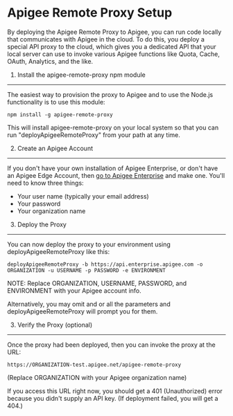 Apigee Remote Proxy Setup
=========================

By deploying the Apigee Remote Proxy to Apigee, you can run code locally that communicates with Apigee in the cloud. 
To do this, you deploy a special API proxy to the cloud, which gives you a dedicated API that your local server can use 
to invoke various Apigee functions like Quota, Cache, OAuth, Analytics, and the like.

1. Install the apigee-remote-proxy npm module
---------------------------------------------
The easiest way to provision the proxy to Apigee and to use the Node.js functionality is to use this module:

    npm install -g apigee-remote-proxy

This will install apigee-remote-proxy on your local system so that you can run "deployApigeeRemoteProxy" from your path 
at any time.

2. Create an Apigee Account
---------------------------
If you don't have your own installation of Apigee Enterprise, or don't have an Apigee Edge Account, 
then [go to Apigee Enterprise](http://enterprise.apigee.com) and make one. You'll need to know three things:

* Your user name (typically your email address)
* Your password
* Your organization name

3. Deploy the Proxy
-------------------

You can now deploy the proxy to your environment using deployApigeeRemoteProxy like this:

    deployApigeeRemoteProxy -b https://api.enterprise.apigee.com -o ORGANIZATION -u USERNAME -p PASSWORD -e ENVIRONMENT

NOTE: Replace ORGANIZATION, USERNAME, PASSWORD, and ENVIRONMENT with your Apigee account info.

Alternatively, you may omit and or all the parameters and deployApigeeRemoteProxy will prompt you for them. 

3. Verify the Proxy (optional)
------------------------------

Once the proxy had been deployed, then you can invoke the proxy at the URL:

    https://ORGANIZATION-test.apigee.net/apigee-remote-proxy
    
(Replace ORGANIZATION with your Apigee organization name)

If you access this URL right now, you should get a 401 (Unauthorized) error because you didn't
supply an API key. (If deployment failed, you will get a 404.)
